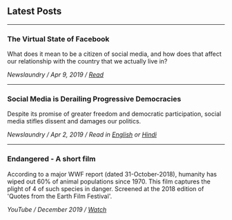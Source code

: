 ## Latest Posts
***

### The Virtual State of Facebook
What does it mean to be a citizen of social media, and how does that affect our relationship with the country that we actually live in?

_Newslaundry / Apr 9, 2019 / [Read](https://www.newslaundry.com/2019/04/09/the-virtual-state-of-facebook)_

***

### Social Media is Derailing Progressive Democracies
Despite its promise of greater freedom and democratic participation, social media stifles dissent and damages our politics. 

_Newslaundry / Apr 2, 2019 / Read in [English](https://www.newslaundry.com/2019/04/02/social-media-is-derailing-progressive-democracies) or [Hindi](https://www.newslaundry.com/2019/04/05/social-media-democracy-elections-trolls-bjp)_

***

### Endangered - A short film
According to a major WWF report (dated 31-October-2018), humanity has wiped out 60% of animal populations since 1970. This film captures the plight of 4 of such species in danger. Screened at the 2018 edition of 'Quotes from the Earth Film Festival'.

_YouTube / December 2019 / [Watch](https://youtu.be/e80xCDhwqns)_